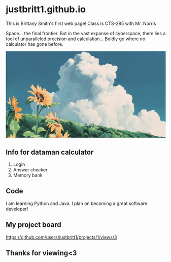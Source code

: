 # justbritt1.github.io

This is Brittany Smith's first web page!
Class is CTS-285 with Mr. Norris

Space... the final frontier. But in the vast expanse of cyberspace, there lies a tool of unparalleled precision and calculation... Boldly go where no calculator has gone before.

<img src="img/scene.jpg"></img>

## Info for dataman calculator

1. Login
2. Answer checker
3. Memory bank

## Code

I am learning Python and Java. I plan on becoming a great software developer!

## My project board

https://github.com/users/justbritt1/projects/1/views/3

## Thanks for viewing<3


